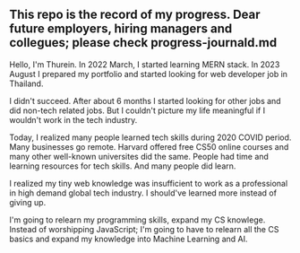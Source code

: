 ## This repo is the record of my progress. Dear future employers, hiring managers and collegues; please check progress-journald.md 

Hello, I'm Thurein. In 2022 March, I started learning MERN stack. In 2023 August I prepared my portfolio and started looking for web developer job in Thailand. 

I didn't succeed. After about 6 months I started looking for other jobs and did non-tech related jobs. But I couldn't picture my life meaningful if I wouldn't work in the tech industry. 

Today, I realized many people learned tech skills during 2020 COVID period. Many businesses go remote. Harvard offered free CS50 online courses and many other well-known universites did the same. People had time and learning resources for tech skills. And many people did learn.

I realized my tiny web knowledge was insufficient to work as a professional in high demand global tech industry. I should've learned more instead of giving up. 

I'm going to relearn my programming skills, expand my CS knowlege. Instead of worshipping JavaScript; I'm going to have to relearn all the CS basics and expand my knowledge into Machine Learning and AI.



